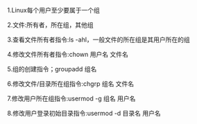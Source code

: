 1.Linux每个用户至少要属于一个组

2.文件:所有者，所在组，其他组

3.查看文件所有者指令:ls -ahl，一般文件的所在组是其用户所在的组

4.修改文件所有者指令:chown 用户名 文件名

5.组的创建指令；groupadd 组名

6.修改文件/目录所在组指令:chgrp 组名 文件名

7.修改用户所在组指令:usermod -g 组名 用户名

8.修改用户登录初始目录指令:usermod -d 目录名 用户名